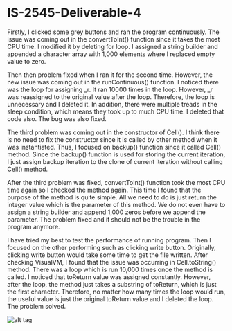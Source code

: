 # IS-2545-Deliverable-4

Firstly, I clicked some grey buttons and ran the program continuously. The issue was coming out in the convertToInt() function since it takes the most CPU time. I modified it by deleting for loop. I assigned a string builder and appended a character array with 1,000 elements where I replaced empty value to zero. 

Then then problem fixed when I ran it for the second time. However, the new issue was coming out in the runContinuous() function. I noticed there was the loop for assigning _r. It ran 10000 times in the loop. However, _r was reassigned to the original value after the loop. Therefore, the loop is unnecessary and I deleted it. In addition, there were multiple treads in the sleep condition, which means they took up to much CPU time. I deleted that code also. The bug was also fixed. 

The third problem was coming out in the constructor of Cell(). I think there is no need to fix the constructor since it is called by other method when it was instantiated. Thus, I focused on backup() function since it called Cell() method. Since the backup() function is used for storing the current iteration, I just assign backup iteration to the clone of current iteration without calling Cell() method.

After the third problem was fixed, convertToInt() function took the most CPU time again so I checked the method again. This time I found that the purpose of the method is quite simple. All we need to do is just return the integer value which is the parameter of this method. We do not even have to assign a string builder and append 1,000 zeros before we append the parameter. The problem fixed and it should not be the trouble in the program anymore.

I have tried my best to test the performance of running program. Then I focused on the other performing such as clicking write button. Originally, clicking write button would take some time to get the file written. After checking VisualVM, I found that the issue was occurring in Cell.toString() method. There was a loop which is run 10,000 times once the method is called. I noticed that toReturn value was assigned constantly. However, after the loop, the method just takes a substring of toReturn, which is just the first character. Therefore, no matter how many times the loop would run, the useful value is just the original toReturn value and I deleted the loop. The problem solved.

![alt tag](https://raw.githubusercontent.com/lvkaiyang/IS-2545-Deliverable-4/1.png)
